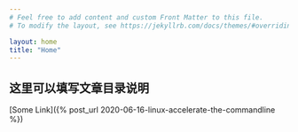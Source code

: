 ```yaml
---
# Feel free to add content and custom Front Matter to this file.
# To modify the layout, see https://jekyllrb.com/docs/themes/#overriding-theme-defaults

layout: home
title: "Home"
---
```


## 这里可以填写文章目录说明
[Some Link]({% post_url 2020-06-16-linux-accelerate-the-commandline %})